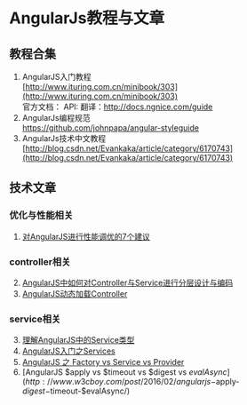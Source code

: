 # AngularJs教程与文章 #
## 教程合集 ##

1. AngularJS入门教程   
[http://www.ituring.com.cn/minibook/303](http://www.ituring.com.cn/minibook/303)  
官方文档：
API:
翻译：[http://docs.ngnice.com/guide ](http://docs.ngnice.com/guide )  
1. AngularJs编程规范  
[https://github.com/johnpapa/angular-styleguide ](https://github.com/johnpapa/angular-styleguide )  
1. AngularJs技术中文教程  
[http://blog.csdn.net/Evankaka/article/category/6170743](http://blog.csdn.net/Evankaka/article/category/6170743)
## 技术文章 ##

### 优化与性能相关 ###
1. [对AngularJS进行性能调优的7个建议](http://www.csdn.net/article/2013-09-18/2816972-AngularJS-performance-tuning-for-long-list)   
### controller相关 ###
2. [AngularJS中如何对Controller与Service进行分层设计与编码](http://www.jianshu.com/p/1e1aaf0fd30a)  
3. [AngularJS动态加载Controller](http://www.w3cboy.com/post/2016/03/angularjs-dynamic-load-controller/)
### service相关 ###
3. [理解AngularJS中的Service类型](http://get.ftqq.com/204.get)  
4. [AngularJS入门之Services](http://www.cnblogs.com/wushangjue/p/4533953.html?utm_source=tuicool&utm_medium=referral)  
5. [AngularJS 之 Factory vs Service vs Provider](http://www.oschina.net/translate/angularjs-factory-vs-service-vs-provider)  
6. [AngularJS $apply vs $timeout vs $digest vs $evalAsync](http://www.w3cboy.com/post/2016/02/angularjs-$apply-$digest-$timeout-$evalAsync/)
